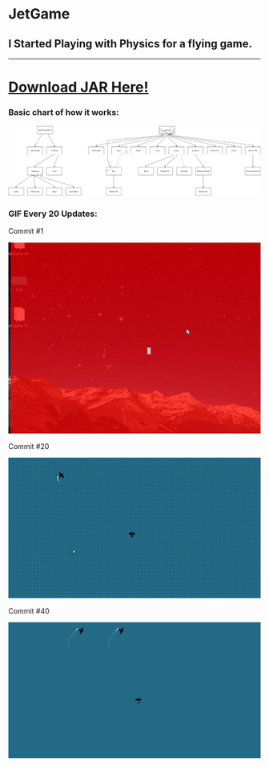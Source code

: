 # JetGame
## I Started Playing with Physics for a flying game.
---

# [Download JAR Here!](https://github.com/gkgkgkgk/JetGame/blob/master/main.jar?raw=true "Download JAR Here!")

### Basic chart of how it works:

![alt text](images/Diagram.png "Diagram")



### GIF Every 20 Updates:

Commit #1

![alt text](gifs/0.gif "0")

Commit #20

![alt text](gifs/1.gif "1")

Commit #40

![alt text](gifs/2.gif "2")
